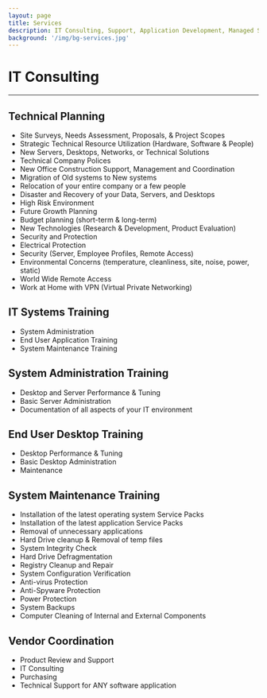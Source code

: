 ```yaml
---
layout: page
title: Services
description: IT Consulting, Support, Application Development, Managed Services
background: '/img/bg-services.jpg'
---
```



# IT Consulting

---
## Technical Planning
- Site Surveys, Needs Assessment, Proposals, & Project Scopes
- Strategic Technical Resource Utilization (Hardware, Software & People)
- New Servers, Desktops, Networks, or Technical Solutions
- Technical Company Polices
- New Office Construction Support, Management and Coordination
- Migration of Old systems to New systems
- Relocation of your entire company or a few people
- Disaster and Recovery of your Data, Servers, and Desktops
- High Risk Environment
- Future Growth Planning
- Budget planning (short-term & long-term)
- New Technologies (Research & Development, Product Evaluation)
- Security and Protection
- Electrical Protection
- Security (Server, Employee Profiles, Remote Access)
- Environmental Concerns (temperature, cleanliness, site, noise, power, static)
- World Wide Remote Access
- Work at Home with VPN (Virtual Private Networking)

## IT Systems Training

- System Administration
- End User Application Training
- System Maintenance Training

## System Administration Training

- Desktop and Server Performance & Tuning
- Basic Server Administration
- Documentation of all aspects of your IT environment

## End User Desktop Training

- Desktop Performance & Tuning
- Basic Desktop Administration
- Maintenance

## System Maintenance Training

- Installation of the latest operating system Service Packs
- Installation of the latest application Service Packs
- Removal of unnecessary applications
- Hard Drive cleanup & Removal of temp files
- System Integrity Check
- Hard Drive Defragmentation
- Registry Cleanup and Repair
- System Configuration Verification
- Anti-virus Protection
- Anti-Spyware Protection
- Power Protection
- System Backups
- Computer Cleaning of Internal and External Components

## Vendor Coordination

- Product Review and Support
- IT Consulting
- Purchasing
- Technical Support for ANY software application
